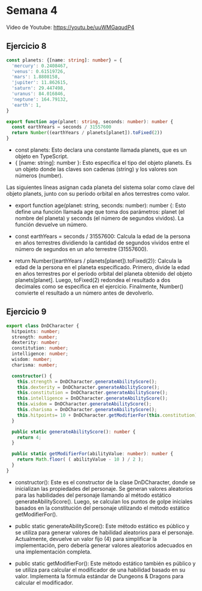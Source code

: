 # Semana 4

Video de Youtube: https://youtu.be/uuWMGaqudP4 

## Ejercicio 8

```typescript
const planets: {[name: string]: number} = {
  'mercury': 0.2408467,
  'venus': 0.61519726,
  'mars': 1.8808158,
  'jupiter': 11.862615,
  'saturn': 29.447498,
  'uranus': 84.016846,
  'neptune': 164.79132,
  'earth': 1,
}

export function age(planet: string, seconds: number): number {
  const earthYears = seconds / 31557600
  return Number((earthYears / planets[planet]).toFixed(2))
}
```
- const planets: Esto declara una constante llamada planets, que es un objeto en TypeScript.
- { [name: string]: number }: Esto especifica el tipo del objeto planets. Es un objeto donde las claves son cadenas (string) y los valores son números (number).

Las siguientes líneas asignan cada planeta del sistema solar como clave del objeto planets, junto con su período orbital en años terrestres como valor.

- export function age(planet: string, seconds: number): number {: Esto define una función llamada age que toma dos parámetros: planet (el nombre del planeta) y seconds (el número de segundos vividos). La función devuelve un número.

- const earthYears = seconds / 31557600: Calcula la edad de la persona en años terrestres dividiendo la cantidad de segundos vividos entre el número de segundos en un año terrestre (31557600).

- return Number((earthYears / planets[planet]).toFixed(2)): Calcula la edad de la persona en el planeta especificado. Primero, divide la edad en años terrestres por el período orbital del planeta obtenido del objeto planets[planet]. Luego, toFixed(2) redondea el resultado a dos decimales como se especifica en el ejercicio. Finalmente, Number() convierte el resultado a un número antes de devolverlo.

## Ejercicio 9

```typescript
export class DnDCharacter {
  hitpoints: number;
  strength: number;
  dexterity: number;
  constitution: number;
  intelligence: number;
  wisdom: number;
  charisma: number;

  constructor() {
    this.strength = DnDCharacter.generateAbilityScore();
    this.dexterity = DnDCharacter.generateAbilityScore();
    this.constitution = DnDCharacter.generateAbilityScore();
    this.intelligence = DnDCharacter.generateAbilityScore();
    this.wisdom = DnDCharacter.generateAbilityScore();
    this.charisma = DnDCharacter.generateAbilityScore();
    this.hitpoints= 10 + DnDCharacter.getModifierFor(this.constitution);
  }

  public static generateAbilityScore(): number {
    return 4;
  }

  public static getModifierFor(abilityValue: number): number {
    return Math.floor( ( abilityValue - 10 ) / 2 );
  }
}
```

- constructor(): Este es el constructor de la clase DnDCharacter, donde se inicializan las propiedades del personaje. Se generan valores aleatorios para las habilidades del personaje llamando al método estático generateAbilityScore(). Luego, se calculan los puntos de golpe iniciales basados en la constitución del personaje utilizando el método estático getModifierFor().

- public static generateAbilityScore(): Este método estático es público y se utiliza para generar valores de habilidad aleatorios para el personaje. Actualmente, devuelve un valor fijo (4) para simplificar la implementación, pero debería generar valores aleatorios adecuados en una implementación completa.

- public static getModifierFor(): Este método estático también es público y se utiliza para calcular el modificador de una habilidad basado en su valor. Implementa la fórmula estándar de Dungeons & Dragons para calcular el modificador.